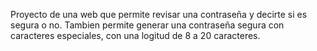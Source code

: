 Proyecto de una web que permite revisar una contraseña y decirte si es segura o no. Tambien permite generar una contraseña segura con caracteres especiales, con una logitud de 8 a 20 caracteres.
